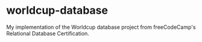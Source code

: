 # worldcup-database
My implementation of the Worldcup database project from freeCodeCamp's Relational Database Certification.
